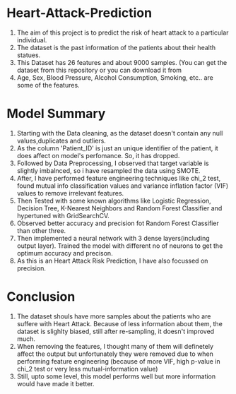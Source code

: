 # Heart-Attack-Prediction
1. The aim of this project is to predict the risk of heart attack to a particular individual.
2. The dataset is the past information of the patients about their health statues.
3. This Dataset has 26 features and about 9000 samples. (You can get the dataset from this repository or you can download it from 
4. Age, Sex, Blood Pressure, Alcohol Consumption, Smoking, etc.. are some of the features.


# Model Summary
1. Starting with the Data cleaning, as the dataset doesn't contain any null values,duplicates and outliers.
2. As the column 'Patient_ID' is just an unique identifier of the patient, it does affect on model's perfomance. So, it has dropped.
3. Followed by Data Preprocessing, I observed that target variable is slightly imbalnced, so i have resampled the data using SMOTE.
4. After, I have performed feature engineering techniques like chi_2 test, found mutual info classification values and variance inflation factor (VIF) values to remove irrelevant features.
5. Then Tested with some known algorithms like Logistic Regression, Decision Tree, K-Nearest Neighbors and Random Forest Classifier and hypertuned with GridSearchCV.
6. Observed better accuracy and precision fot Random Forest Classifier than other three.
7. Then implemented a neural network with 3 dense layers(including output layer). Trained the model with different no of neurons to get the optimum accuracy and precison.
8. As this is an Heart Attack Risk Prediction, I have also focussed on precision.

# Conclusion
1. The dataset shouls have more samples about the patients who are suffere with Heart Attack. Because of less information about them, the dataset is slighlty biased, still after re-sampling, it doesn't improved much.
2. When removing the features, I thought many of them will definetely affect the output but unfortunately they were removed due to when performing feature engineering (because of more VIF, high p-value in chi_2 test or very less mutual-information value)
3. Still, upto some level, this model performs well but more information would have made it better.
